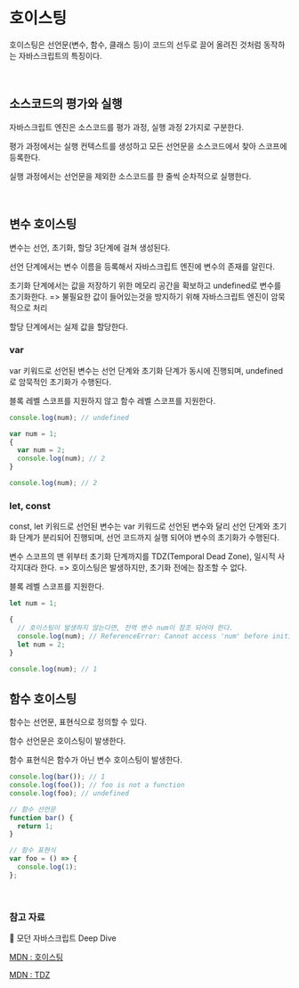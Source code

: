 # 호이스팅

호이스팅은 선언문(변수, 함수, 클래스 등)이 코드의 선두로 끌어 올려진 것처럼 동작하는 자바스크립트의 특징이다.

<br>

## 소스코드의 평가와 실행

자바스크립트 엔진은 소스코드를 평가 과정, 실행 과정 2가지로 구분한다.

평가 과정에서는 실행 컨텍스트를 생성하고 모든 선언문을 소스코드에서 찾아 스코프에 등록한다.

실행 과정에서는 선언문을 제외한 소스코드를 한 줄씩 순차적으로 실행한다.

<br>

## 변수 호이스팅

변수는 선언, 초기화, 할당 3단계에 걸쳐 생성된다.

선언 단계에서는 변수 이름을 등록해서 자바스크립트 엔진에 변수의 존재를 알린다.

초기화 단계에서는 값을 저장하기 위한 메모리 공간을 확보하고 undefined로 변수를 초기화한다.
=> 불필요한 값이 들어있는것을 방지하기 위해 자바스크립트 엔진이 암묵적으로 처리

할당 단계에서는 실제 값을 할당한다.

### var

var 키워드로 선언된 변수는 선언 단계와 초기화 단계가 동시에 진행되며, undefined로 암묵적인 초기화가 수행된다.

블록 레벨 스코프를 지원하지 않고 함수 레벨 스코프를 지원한다.

```js
console.log(num); // undefined

var num = 1;
{
  var num = 2;
  console.log(num); // 2
}

console.log(num); // 2
```

### let, const

const, let 키워드로 선언된 변수는 var 키워드로 선언된 변수와 달리 선언 단계와 초기화 단계가 분리되어 진행되며, 선언 코드까지 실행 되어야 변수의 초기화가 수행된다.

변수 스코프의 맨 위부터 초기화 단계까지를 TDZ(Temporal Dead Zone), 일시적 사각지대라 한다.
=> 호이스팅은 발생하지만, 초기화 전에는 참조할 수 없다.

블록 레벨 스코프를 지원한다.

```js
let num = 1;

{
  // 호이스팅이 발생하지 않는다면, 전역 변수 num이 참조 되어야 한다.
  console.log(num); // ReferenceError: Cannot access 'num' before initialization
  let num = 2;
}

console.log(num); // 1
```

## 함수 호이스팅

함수는 선언문, 표현식으로 정의할 수 있다.

함수 선언문은 호이스팅이 발생한다.

함수 표현식은 함수가 아닌 변수 호이스팅이 발생한다.

```js
console.log(bar()); // 1
console.log(foo()); // foo is not a function
console.log(foo); // undefined

// 함수 선언문
function bar() {
  return 1;
}

// 함수 표현식
var foo = () => {
  console.log(1);
};
```

<br>

### 참고 자료

📙 모던 자바스크립트 Deep Dive

[MDN : 호이스팅](https://developer.mozilla.org/ko/docs/Glossary/Hoisting)

[MDN : TDZ](https://developer.mozilla.org/ko/docs/Web/JavaScript/Reference/Statements/let#%EC%8B%9C%EA%B0%84%EC%83%81_%EC%82%AC%EA%B0%81%EC%A7%80%EB%8C%80)
